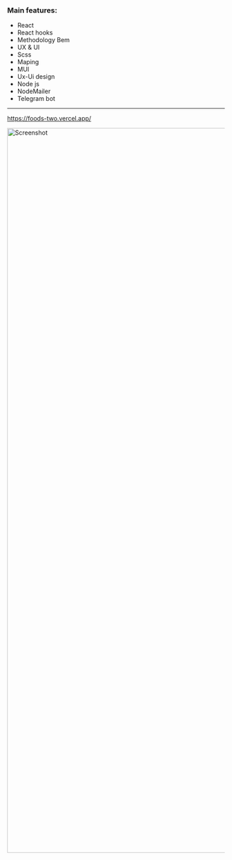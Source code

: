 ### Main features: 
 - React 
 - React hooks
 - Methodology Bem
 - UX & UI
 - Scss
 - Maping
 - MUI 
 - Ux-Ui design
 - Node js
 - NodeMailer
 - Telegram bot
 

---

https://foods-two.vercel.app/

<img width="1680" alt="Screenshot" src="./bg.jpg">

 
 
